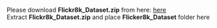 Please download **Flickr8k_Dataset.zip** from here: [here](https://www.kaggle.com/datasets/kanishkme/flicker-8k-image-dataset-captionstxt)
<br />
Extract **Flickr8k_Dataset.zip** and place **Flicker8k_Dataset** folder here
